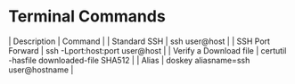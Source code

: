 # Terminal Commands

| Description | Command |
| Standard SSH | ssh user@host |
| SSH Port Forward | ssh -Lport:host:port user@host |
| Verify a Download file | certutil -hasfile downloaded-file SHA512 |
| Alias | doskey aliasname=ssh user@hostname |
